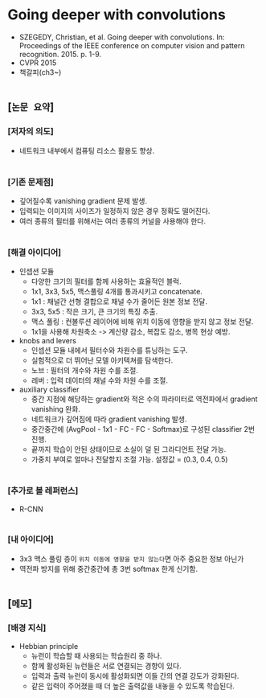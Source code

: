# Going deeper with convolutions
* SZEGEDY, Christian, et al. Going deeper with convolutions. In: Proceedings of the IEEE conference on computer vision and pattern recognition. 2015. p. 1-9.
* CVPR 2015
* 책갈피(ch3~)
<br><br>

## [`논문 요약`]

### [저자의 의도]
* 네트워크 내부에서 컴퓨팅 리소스 활용도 향상.
<br><br>

### [기존 문제점]
* 깊어질수록 vanishing gradient 문제 발생.
* 입력되는 이미지의 사이즈가 일정하지 않은 경우 정확도 떨어진다.
* 여러 종류의 필터를 위해서는 여러 종류의 커널을 사용해야 한다.
<br><br>

### [해결 아이디어]
* 인셉션 모듈
    * 다양한 크기의 필터를 함께 사용하는 효율적인 블럭.
    * 1x1, 3x3, 5x5, 맥스풀링 4개를 통과시키고 concatenate.
    * 1x1 : 채널간 선형 결합으로 채널 수가 줄어든 원본 정보 전달.
    * 3x3, 5x5 : 작은 크기, 큰 크기의 특징 추출.
    * 맥스 풀링 : 컨볼루션 레이어에 비해 위치 이동에 영향을 받지 않고 정보 전달.
    * 1x1을 사용해 차원축소 -> 계산량 감소, 복잡도 감소, 병목 현상 예방.
* knobs and levers
    * 인셉션 모듈 내에서 필터수와 차원수를 튜닝하는 도구.
    * 실험적으로 더 뛰어난 모델 아키텍쳐를 탐색한다.
    * 노브 : 필터의 개수와 차원 수를 조절.
    * 레버 : 입력 데이터의 채널 수와 차원 수를 조절.
* auxiliary classifier
    * 중간 지점에 해당하는 gradient와 적은 수의 파라미터로 역전파에서 gradient vanishing 완화. 
    * 네트워크가 깊어짐에 따라 gradient vanishing 발생.
    * 중간중간에 (AvgPool - 1x1 - FC - FC - Softmax)로 구성된 classifier 2번 진행.
    * 끝까지 학습이 안된 상태이므로 소실이 덜 된 그라디언트 전달 가능.
    * 가중치 부여로 얼마나 전달할지 조절 가능. 설정값 = (0.3, 0.4, 0.5)
<br><br>

### [추가로 볼 레퍼런스]
* R-CNN
<br><br>

### [내 아이디어]
* 3x3 맥스 풀링 층이 `위치 이동에 영향을 받지 않는다`면 아주 중요한 정보 아닌가
* 역전파 방지를 위해 중간중간에 총 3번 softmax 한게 신기함.
<br><br>



## [`메모`]

### [배경 지식]
* Hebbian principle
    * 뉴런이 학습할 때 사용되는 학습원리 중 하나.
    * 함께 활성화된 뉴런들은 서로 연결되는 경향이 있다.
    * 입력과 출력 뉴런이 동시에 활성화되면 이들 간의 연결 강도가 강화된다.
    * 같은 입력이 주어졌을 때 더 높은 출력값을 내놓을 수 있도록 학습된다.
<br><br>